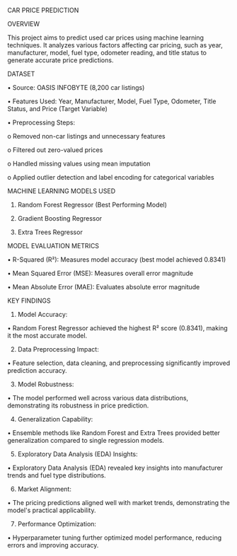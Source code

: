 CAR PRICE PREDICTION

OVERVIEW

This project aims to predict used car prices using machine learning techniques. It analyzes various factors affecting car pricing, such as year, manufacturer, model, fuel type, odometer reading, and title status to generate accurate price predictions.

DATASET

•	Source: OASIS INFOBYTE (8,200 car listings)

•	Features Used: Year, Manufacturer, Model, Fuel Type, Odometer, Title Status, and Price (Target Variable)

•	Preprocessing Steps:

o	Removed non-car listings and unnecessary features

o	Filtered out zero-valued prices

o	Handled missing values using mean imputation

o	Applied outlier detection and label encoding for categorical variables

MACHINE LEARNING MODELS USED

1.	Random Forest Regressor (Best Performing Model)

2.	Gradient Boosting Regressor

3.	Extra Trees Regressor

MODEL EVALUATION METRICS

•	R-Squared (R²): Measures model accuracy (best model achieved 0.8341)

•	Mean Squared Error (MSE): Measures overall error magnitude

•	Mean Absolute Error (MAE): Evaluates absolute error magnitude

KEY FINDINGS

1. Model Accuracy:

•	Random Forest Regressor achieved the highest R² score (0.8341), making it the most accurate model.

2. Data Preprocessing Impact:
   
•	Feature selection, data cleaning, and preprocessing significantly improved prediction accuracy.

3. Model Robustness:
   
•	The model performed well across various data distributions, demonstrating its robustness in price prediction.

4. Generalization Capability:
   
•	Ensemble methods like Random Forest and Extra Trees provided better generalization compared to single regression models.

5. Exploratory Data Analysis (EDA) Insights:
    
•	Exploratory Data Analysis (EDA) revealed key insights into manufacturer trends and fuel type distributions.

6. Market Alignment:
    
•	The pricing predictions aligned well with market trends, demonstrating the model's practical applicability.

7. Performance Optimization:

•	Hyperparameter tuning further optimized model performance, reducing errors and improving accuracy.


